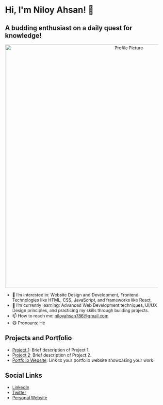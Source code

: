 # Hi, I'm Niloy Ahsan! 👋
## A budding enthusiast on a daily quest for knowledge!

<p align = "center">
<img src="https://imgur.com/a/xftoi9m" alt="Profile Picture" width="800">
</p>

- 👀 I’m interested in: Website Design and Development, Frontend Technologies like HTML, CSS, JavaScript, and frameworks like React.
- 🌱 I’m currently learning: Advanced Web Development techniques, UI/UX Design principles, and practicing my skills through building projects.
- 📫 How to reach me: [niloyahsan786@gmail.com](mailto:niloyahsan786@gmail.com)
- 😄 Pronouns: He

<!---
niloyahsan1/niloyahsan1 is a ✨ special ✨ repository because its `README.md` (this file) appears on your GitHub profile.
You can click the Preview link to take a look at your changes.
--->

## Projects and Portfolio

- [Project 1](link-to-project-1): Brief description of Project 1.
- [Project 2](link-to-project-2): Brief description of Project 2.
- [Portfolio Website](link-to-portfolio-website): Link to your portfolio website showcasing your work.

## Social Links

- [LinkedIn](link-to-your-linkedin-profile)
- [Twitter](link-to-your-twitter-profile)
- [Personal Website](link-to-your-personal-website)
